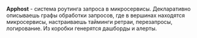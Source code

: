 **Apphost** - система роутинга запроса в микросервисы. Декларативно описываешь графы обработки запросов, где в вершинах находятся микросервисы, настраиваешь тайминги ретраи, перезапросы, логирование. Из коробки генерятся дашборды и алерты.